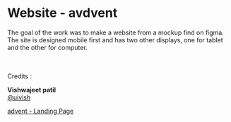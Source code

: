# Website - avdvent

The goal of the work was to make a website from a mockup find on figma. 
The site is designed mobile first and has two other displays, one for tablet and the other for computer.
<br><br><br>


Credits :

**Vishwajeet patil**  
[@uivish](https://www.figma.com/@uivish)

[advent - Landing Page](https://www.figma.com/community/file/929785763166149576) 
